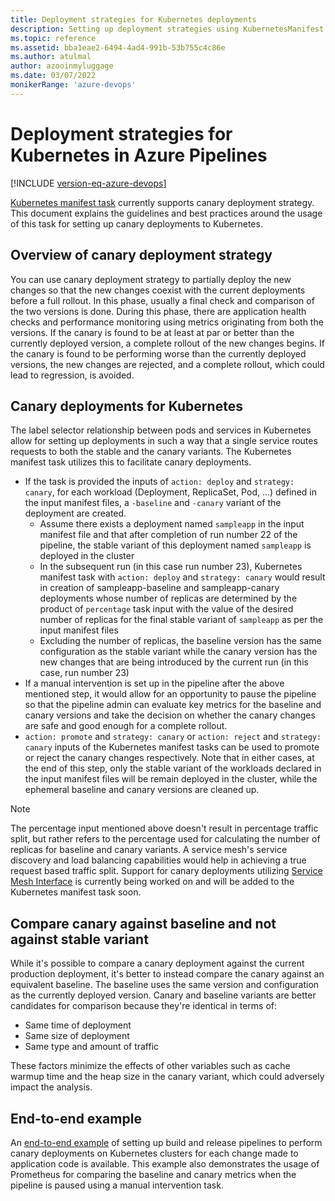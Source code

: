 ```yaml
---
title: Deployment strategies for Kubernetes deployments
description: Setting up deployment strategies using KubernetesManifest task
ms.topic: reference
ms.assetid: bba1eae2-6494-4ad4-991b-53b755c4c86e
ms.author: atulmal
author: azooinmyluggage
ms.date: 03/07/2022
monikerRange: 'azure-devops'
---
```


# Deployment strategies for Kubernetes in Azure Pipelines
[!INCLUDE [version-eq-azure-devops](../../../includes/version-eq-azure-devops.md)]

[Kubernetes manifest task](../../tasks/deploy/kubernetes-manifest.md) currently supports canary deployment strategy. This document explains the guidelines and best practices around the usage of this task for setting up canary deployments to Kubernetes.

## Overview of canary deployment strategy
You can use canary deployment strategy to partially deploy the new changes so that the new changes coexist with the current deployments before  a full rollout. In this phase, usually a final check and comparison of the two versions is done. During this phase, there are application health checks and performance monitoring using metrics originating from both the versions. If the canary is found to be at least at par or better than the currently deployed version, a complete rollout of the new changes begins. If the canary is found to be performing worse than the currently deployed versions, the new changes are rejected, and a complete rollout, which could lead to regression, is avoided.

## Canary deployments for Kubernetes
The label selector relationship between pods and services in Kubernetes allow for setting up deployments in such a way that a single service routes requests to both the stable and the canary variants. The Kubernetes manifest task utilizes this to facilitate canary deployments.
- If the task is provided the inputs of `action: deploy` and `strategy: canary`, for each workload (Deployment, ReplicaSet, Pod, ...) defined in the input manifest files, a `-baseline` and `-canary` variant of the deployment are created. 
    - Assume there exists a deployment named `sampleapp` in the input manifest file and that after completion of run number 22 of the pipeline, the stable variant of this deployment named `sampleapp` is deployed in the cluster
    - In the subsequent run (in this case run number 23), Kubernetes manifest task with `action: deploy` and `strategy: canary` would result in creation of sampleapp-baseline and sampleapp-canary deployments whose number of replicas are determined by the product of `percentage` task input with the value of the desired number of replicas for the final stable variant of `sampleapp` as per the input manifest files
    - Excluding the number of replicas, the baseline version has the same configuration as the stable variant while the canary version has the new changes that are being introduced by the current run (in this case, run number 23)
- If a manual intervention is set up in the pipeline after the above mentioned step, it would allow for an opportunity to pause the pipeline so that the pipeline admin can evaluate key metrics for the baseline and canary versions and take the decision on whether the canary changes are safe and good enough for a complete rollout.
- `action: promote` and `strategy: canary` or `action: reject` and `strategy: canary` inputs of the Kubernetes manifest tasks can be used to promote or reject the canary changes respectively. Note that in either cases, at the end of this step, only the stable variant of the workloads declared in the input manifest files will be remain deployed in the cluster, while the ephemeral baseline and canary versions are cleaned up.

> [!NOTE]
> The percentage input mentioned above doesn't result in percentage traffic split, but rather refers to the percentage used for calculating the number of replicas for baseline and canary variants. 
> A service mesh's service discovery and load balancing capabilities would help in achieving a true request based traffic split. Support for canary deployments utilizing [Service Mesh Interface](https://smi-spec.io) is currently being worked on and will be added to the Kubernetes manifest task soon.

## Compare canary against baseline and not against stable variant

While it's possible to compare a canary deployment against the current production deployment, it's better to instead compare the canary against an equivalent baseline. The baseline uses the same version and configuration as the currently deployed version. Canary and baseline variants are better candidates for comparison because they're identical in terms of:

- Same time of deployment
- Same size of deployment
- Same type and amount of traffic

These factors minimize the effects of other variables such as cache warmup time and the heap size in the canary variant, which could adversely impact the analysis.

## End-to-end example

An [end-to-end example](./canary-demo.md) of setting up build and release pipelines to perform canary deployments on Kubernetes clusters for each change made to application code is available. This example also demonstrates the usage of Prometheus for comparing the baseline and canary metrics when the pipeline is paused using a manual intervention task.
 